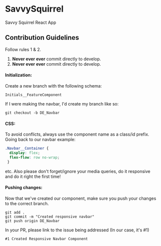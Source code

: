 # SavvySquirrel
Savvy Squirrel React App


## Contribution Guidelines
Follow rules 1 & 2.
1. **Never ever ever** commit directly to develop.
2. **Never ever ever** commit directly to develop.

#### Initialization:
Create a new branch with the following schema:
```
Initials__FeatureComponent
```
If I were making the navbar, I'd create my branch like so:
```
git checkout -b DE_Navbar
```
#### CSS:
To avoid conflicts, always use the component name as a class/id prefix. Going back to our navbar example:
```CSS
.Navbar__Container {
  display: flex;
  flex-flow: row no-wrap;
 }
```
etc. Also please don't forget/ignore your media queries, do it responsive and do it right the first time!

#### Pushing changes:
Now that we've created our component, make sure you push your changes to the correct branch.
```
git add .
git commit -m "Created responsive navbar"
git push origin DE_Navbar
```
In your PR, please link to the issue being addressed (In our case, it's #1)
```
#1 Created Responsive Navbar Component
```
